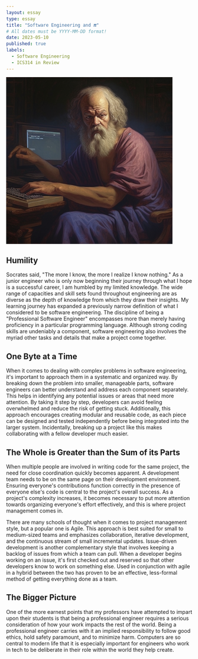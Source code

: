 ```yaml
---
layout: essay
type: essay
title: "Software Engineering and 𝝅"
# All dates must be YYYY-MM-DD format!
date: 2023-05-10
published: true
labels:
  - Software Engineering
  - ICS314 in Review
---
```


<img width="450" class="float-end pe-4" src="/img/essayPics/socrates_the_brogrammer.png" alt="Socrates">

## Humility
Socrates said, "The more I know, the more I realize I know nothing."  As a junior engineer who is only now beginning their journey through what I hope is a successful career, I am humbled by my limited knowledge.  The wide range of capacities and skill sets found throughout engineering are as diverse as the depth of knowledge from which they draw their insights.  My learning journey has expanded a previously narrow definition of what I considered to be software engineering.  The discipline of being a "Professional Software Engineer" encompasses more than merely having proficiency in a particular programming language.  Although strong coding skills are undeniably a component, software engineering also involves the myriad other tasks and details that make a project come together.

## One Byte at a Time
When it comes to dealing with complex problems in software engineering, it's important to approach them in a systematic and organized way. By breaking down the problem into smaller, manageable parts, software engineers can better understand and address each component separately. This helps in identifying any potential issues or areas that need more attention. By taking it step by step, developers can avoid feeling overwhelmed and reduce the risk of getting stuck. Additionally, this approach encourages creating modular and reusable code, as each piece can be designed and tested independently before being integrated into the larger system.  Incidentally, breaking up a project like this makes collaborating with a fellow developer much easier.

## The Whole is Greater than the Sum of its Parts
When multiple people are involved in writing code for the same project, the need for close coordination quickly becomes apparent.  A development team needs to be on the same page on their development environment.  Ensuring everyone's contributions function correctly in the presence of everyone else's code is central to the project's overall success.  As a project's complexity increases, it becomes necessary to put more attention towards organizing everyone's effort effectively, and this is where project management comes in.

There are many schools of thought when it comes to project management style, but a popular one is Agile.  This approach is best suited for small to medium-sized teams and emphasizes collaboration, iterative development, and the continuous stream of small incremental updates. Issue-driven development is another complementary style that involves keeping a backlog of issues from which a team can pull.  When a developer begins working on an issue, it's first checked out and reserved so that other developers know to work on something else.  Used in conjunction with agile in a hybrid between the two has proven to be an effective, less-formal method of getting everything done as a team.

## The Bigger Picture
One of the more earnest points that my professors have attempted to impart upon their students is that being a professional engineer requires a serious consideration of how your work impacts the rest of the world. Being a professional engineer carries with it an implied responsibility to follow good ethics, hold safety paramount, and to minimize harm.  Computers are so central to modern life that it is especially important for engineers who work in tech to be deliberate in their role within the world they help create.
 
